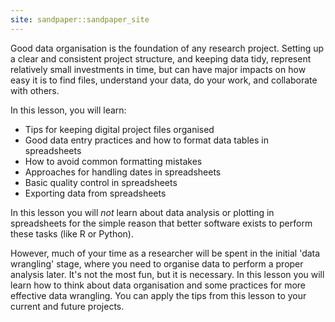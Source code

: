 ```yaml
---
site: sandpaper::sandpaper_site
---
```




Good data organisation is the foundation of any research project. Setting up
a clear and consistent project structure, and keeping data tidy, represent relatively 
small investments in time, but can have major impacts on how easy it is to find
files, understand your data, do your work, and collaborate with others.

In this lesson, you will learn:

- Tips for keeping digital project files organised
- Good data entry practices and how to format data tables in spreadsheets
- How to avoid common formatting mistakes
- Approaches for handling dates in spreadsheets
- Basic quality control in spreadsheets
- Exporting data from spreadsheets

In this lesson you will *not* learn about data analysis or plotting in spreadsheets
for the simple reason that better software exists to perform these tasks (like R
or Python).

However, much of your time as a researcher will be spent in the initial 'data wrangling'
stage, where you need to organise data to perform a proper analysis later.
It's not the most fun, but it is necessary. In this lesson you will
learn how to think about data organisation and some practices for more
effective data wrangling. You can apply the tips from this lesson to your current 
and future projects.
